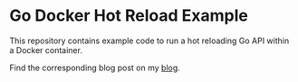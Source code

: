# Go Docker Hot Reload Example

This repository contains example code to run a hot reloading Go API within a Docker container.

Find the corresponding blog post on my [blog](https://www.zachjohnsondev.com/posts/go-docker-hot-reload-example/).
